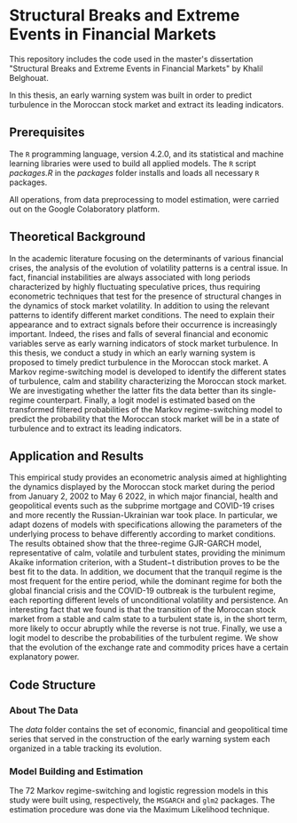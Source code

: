 # Structural Breaks and Extreme Events in Financial Markets

This repository includes the code used in the master's dissertation "Structural Breaks and Extreme Events in Financial Markets" by Khalil Belghouat.

In this thesis, an early warning system was built in order to predict turbulence in the Moroccan stock market and extract its leading indicators.

## Prerequisites

The ```R``` programming language, version 4.2.0, and its statistical and machine learning libraries were used to build all applied models. The ```R``` script _packages.R_ in the _packages_ folder installs and loads all necessary ```R``` packages. 

All operations, from data preprocessing to model estimation, were carried out on the Google Colaboratory platform.

## Theoretical Background

In the academic literature focusing on the determinants of various financial crises, the analysis of the evolution of volatility patterns is a central issue. In fact, financial instabilities are always associated with long periods characterized by highly fluctuating speculative prices, thus requiring econometric techniques that test for the presence of structural changes in the dynamics of stock market volatility. In addition to using the relevant patterns to identify different market conditions. The need to explain their appearance and to extract signals before their occurrence is increasingly important. Indeed, the rises and falls of several financial and economic variables serve as early warning indicators of stock market turbulence. In this thesis, we conduct a study in which an early warning system is proposed to timely predict turbulence in the Moroccan stock market. A Markov regime-switching model is developed to identify the different states of turbulence, calm and stability characterizing the Moroccan stock market. We are investigating whether the latter fits the data better than its single-regime counterpart. Finally, a logit model is estimated based on the transformed filtered probabilities of the Markov regime-switching model to predict the probability that the Moroccan stock market will be in a state of turbulence and to extract its leading indicators.

## Application and Results

This empirical study provides an econometric analysis aimed at highlighting the dynamics displayed by the Moroccan stock market during the period from January 2, 2002 to May 6 2022, in which major financial, health and geopolitical events such as the subprime mortgage and COVID-19 crises and more recently the Russian-Ukrainian war took place. In particular, we adapt dozens of models with specifications allowing the parameters of the underlying process to behave differently according to market conditions. The results obtained show that the three-regime GJR-GARCH model, representative of calm, volatile and turbulent states, providing the minimum Akaike information criterion, with a Student−t distribution proves to be the best fit to the data. In addition, we document that the tranquil regime is the most frequent for the entire period, while the dominant regime for both the global financial crisis and the COVID-19 outbreak is the turbulent regime, each reporting different levels of unconditional volatility and persistence. An interesting fact that we found is that the transition of the Moroccan stock market from a stable and calm state to a turbulent state is, in the short term, more likely to occur abruptly while the reverse is not true. Finally, we use a logit model to describe the probabilities of the turbulent regime. We show that the evolution of the exchange rate and commodity prices have a certain explanatory power.

## Code Structure

### About The Data

The _data_ folder contains the set of economic, financial and geopolitical time series that served in the construction of the early warning system each organized in a table tracking its evolution.

### Model Building and Estimation

The 72 Markov regime-switching and logistic regression models in this study were built using, respectively, the ```MSGARCH``` and ```glm2``` packages. The estimation procedure was done via the Maximum Likelihood technique.

